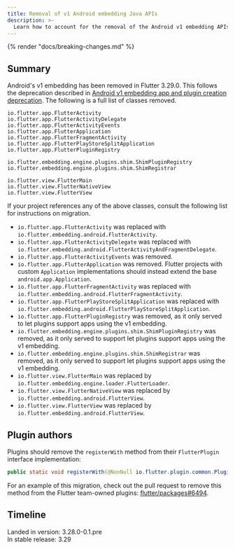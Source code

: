 ```yaml
---
title: Removal of v1 Android embedding Java APIs
description: >-
  Learn how to account for the removal of the Android v1 embedding APIs.
---
```


{% render "docs/breaking-changes.md" %}

## Summary

Android's v1 embedding has been removed in Flutter 3.29.0.
This follows the deprecation described in
[Android v1 embedding app and plugin creation deprecation][].
The following is a full list of classes removed.

```text
io.flutter.app.FlutterActivity
io.flutter.app.FlutterActivityDelegate
io.flutter.app.FlutterActivityEvents
io.flutter.app.FlutterApplication
io.flutter.app.FlutterFragmentActivity
io.flutter.app.FlutterPlayStoreSplitApplication
io.flutter.app.FlutterPluginRegistry

io.flutter.embedding.engine.plugins.shim.ShimPluginRegistry
io.flutter.embedding.engine.plugins.shim.ShimRegistrar

io.flutter.view.FlutterMain
io.flutter.view.FlutterNativeView
io.flutter.view.FlutterView
```

If your project references any of the above classes, consult the following
list for instructions on migration.

* `io.flutter.app.FlutterActivity` was
   replaced with `io.flutter.embedding.android.FlutterActivity`.
* `io.flutter.app.FlutterActivityDelegate` was
   replaced with `io.flutter.embedding.android.FlutterActivityAndFragmentDelegate`.
* `io.flutter.app.FlutterActivityEvents` was removed.
* `io.flutter.app.FlutterApplication` was removed.
   Flutter projects with custom `Application` implementations should
   instead extend the base `android.app.Application`.
* `io.flutter.app.FlutterFragmentActivity` was
  replaced with `io.flutter.embedding.android.FlutterFragmentActivity`.
* `io.flutter.app.FlutterPlayStoreSplitApplication` was
  replaced with `io.flutter.embedding.android.FlutterPlayStoreSplitApplication`.
* `io.flutter.app.FlutterPluginRegistry` was removed,
   as it only served to let plugins support apps using the v1 embedding.
* `io.flutter.embedding.engine.plugins.shim.ShimPluginRegistry` was removed,
   as it only served to support let plugins support apps using the v1 embedding.
* `io.flutter.embedding.engine.plugins.shim.ShimRegistrar` was removed,
   as it only served to support let plugins support apps using the v1 embedding.
* `io.flutter.view.FlutterMain` was
   replaced by `io.flutter.embedding.engine.loader.FlutterLoader`.
* `io.flutter.view.FlutterNativeView` was
   replaced by `io.flutter.embedding.android.FlutterView`.
* `io.flutter.view.FlutterView` was
   replaced by `io.flutter.embedding.android.FlutterView`.

[Android v1 embedding app and plugin creation deprecation]: /release/breaking-changes/android-v1-embedding-create-deprecation

## Plugin authors

Plugins should remove the `registerWith` method from
their `FlutterPlugin` interface implementation:

```java
public static void registerWith(@NonNull io.flutter.plugin.common.PluginRegistry.Registrar registrar);
```

For an example of this migration,
check out the pull request to remove this method from the
Flutter team-owned plugins: [flutter/packages#6494][].

[flutter/packages#6494]: {{site.github}}/flutter/packages/pull/6494

## Timeline

Landed in version: 3.28.0-0.1.pre<br>
In stable release: 3.29
